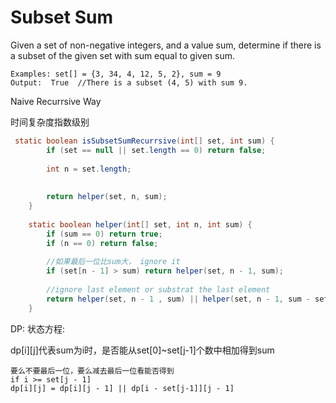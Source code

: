 # Subset Sum

Given a set of non-negative integers, and a value sum, determine if there is a subset of the given set with sum equal to given sum.

```
Examples: set[] = {3, 34, 4, 12, 5, 2}, sum = 9
Output:  True  //There is a subset (4, 5) with sum 9.
```

Naive Recurrsive Way

时间复杂度指数级别
```java
 static boolean isSubsetSumRecurrsive(int[] set, int sum) {
        if (set == null || set.length == 0) return false;
        
        int n = set.length;
        
        
        return helper(set, n, sum);
    }
    
    static boolean helper(int[] set, int n, int sum) {
        if (sum == 0) return true;
        if (n == 0) return false;
        
        //如果最后一位比sum大， ignore it
        if (set[n - 1] > sum) return helper(set, n - 1, sum);
        
        //ignore last element or substrat the last element 
        return helper(set, n - 1 , sum) || helper(set, n - 1, sum - set[n - 1]);
    }
```

DP:
状态方程:

dp[i][j]代表sum为i时，是否能从set[0]~set[j-1]个数中相加得到sum


```
要么不要最后一位，要么减去最后一位看能否得到
if i >= set[j - 1]
dp[i][j] = dp[i][j - 1] || dp[i - set[j-1]][j - 1]
```
